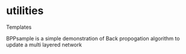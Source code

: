 # utilities
Templates

BPPsample is a simple demonstration of Back propogation algorithm to update a multi layered network
